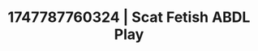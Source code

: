 ---
categories:
- Respectful sex
- Gothic romance
- Mormon threesome
- Mask kink
- CPR fetish
image: /assets/images/1747787760324.jpg
layout: post
seo:
  description: Featured content with sensual Scat Fetish, ABDL Play. HD images available.
  keywords: Scat Fetish, ABDL Play
  og_image: /assets/images/1747787760324.jpg
  schema_type: VisualArtwork
tags:
- ABDL Play
- Scat Fetish
- '#1747787760324'
title: 1747787760324 | Scat Fetish ABDL Play
---